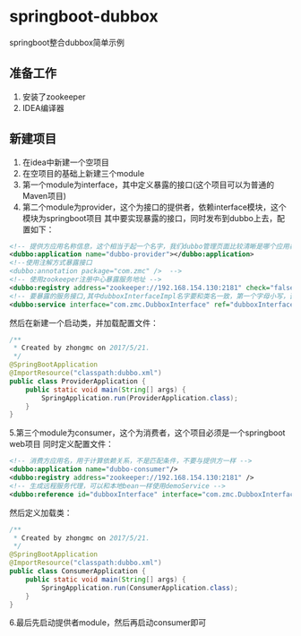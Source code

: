 # springboot-dubbox
springboot整合dubbox简单示例
## 准备工作
  1. 安装了zookeeper
  2. IDEA编译器
## 新建项目
  1. 在idea中新建一个空项目
  2. 在空项目的基础上新建三个module
  3. 第一个module为interface，其中定义暴露的接口(这个项目可以为普通的Maven项目)
  4. 第二个module为provider，这个为接口的提供者，依赖interface模块，这个模块为springboot项目
    其中要实现暴露的接口，同时发布到dubbo上去，配置如下：
```xml
<!-- 提供方应用名称信息，这个相当于起一个名字，我们dubbo管理页面比较清晰是哪个应用暴露出来的  -->
<dubbo:application name="dubbo-provider"></dubbo:application>
<!--使用注解方式暴露接口
<dubbo:annotation package="com.zmc" />  -->
<!-- 使用zookeeper注册中心暴露服务地址 -->
<dubbo:registry address="zookeeper://192.168.154.130:2181" check="false" subscribe="false" register=""></dubbo:registry>
<!-- 要暴露的服务接口,其中dubboxInterfaceImpl名字要和类名一致，第一个字母小写，否则无法注入-->
<dubbo:service interface="com.zmc.DubboxInterface" ref="dubboxInterfaceImpl" />
```
   然后在新建一个启动类，并加载配置文件：
```java
/**
 * Created by zhongmc on 2017/5/21.
 */
@SpringBootApplication
@ImportResource("classpath:dubbo.xml")
public class ProviderApplication {
    public static void main(String[] args) {
        SpringApplication.run(ProviderApplication.class);
    }
}
```
  5.第三个module为consumer，这个为消费者，这个项目必须是一个springboot web项目
    同时定义配置文件：
```xml
<!-- 消费方应用名，用于计算依赖关系，不是匹配条件，不要与提供方一样 -->
<dubbo:application name="dubbo-consumer"/>
<dubbo:registry address="zookeeper://192.168.154.130:2181" />
<!-- 生成远程服务代理，可以和本地bean一样使用demoService -->
<dubbo:reference id="dubboxInterface" interface="com.zmc.DubboxInterface" />
```
  然后定义加载类：
```java
/**
 * Created by zhongmc on 2017/5/21.
 */
@SpringBootApplication
@ImportResource("classpath:dubbo.xml")
public class ConsumerApplication {
    public static void main(String[] args) {
        SpringApplication.run(ConsumerApplication.class);
    }
}
```
  6.最后先启动提供者module，然后再启动consumer即可
  
